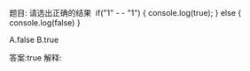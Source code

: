 题目: 请选出正确的结果  ﻿
if("1" - - "1") {
    console.log(true);
}
else {
    console.log(false)
}

A.false
B.true

答案:true
解释:
